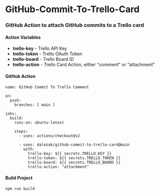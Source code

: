 # GitHub-Commit-To-Trello-Card
### GitHub Action to attach GitHub commits to a Trello card

#### Action Variables
- **trello-key** - Trello API Key
- **trello-token** - Trello OAuth Token
- **trello-board** - Trello Board ID
- **trello-action** - Trello Card Action, either "comment" or "attachment"

#### GitHub Action
```
name: GitHub Commit To Trello Comment

on:
  push:
    branches: [ main ]

jobs:
  build:
    runs-on: ubuntu-latest

    steps:
      - uses: actions/checkout@v2

      - uses: dalezak/github-commit-to-trello-card@main
        with:
          trello-key: ${{ secrets.TRELLO_KEY }}
          trello-token: ${{ secrets.TRELLO_TOKEN }}
          trello-board: ${{ secrets.TRELLO_BOARD }}
          trello-action: "attachment"
```          

#### Build Project
```
npm run build
```